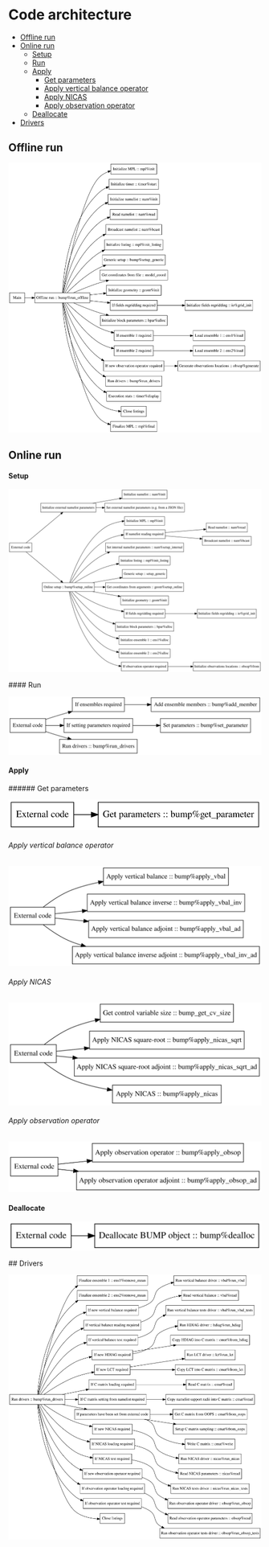 # Code architecture

- [Offline run](#offline-run)
- [Online run](#online-run)
  * [Setup](#setup)
  * [Run](#run)
  * [Apply](#apply)
    + [Get parameters](#get-parameters)
    + [Apply vertical balance operator](#apply-vertical-balance-operator)
    + [Apply NICAS](#apply-nicas)
    + [Apply observation operator](#apply-observation-operator)
  * [Deallocate](#deallocate)
- [Drivers](#drivers)


## Offline run

![](architecture/run_offline.svg)


## Online run


#### Setup

![](architecture/setup_online.svg)


#### Run

![](architecture/run_online.svg)


#### Apply


###### Get parameters

![](architecture/get_parameter.svg)


###### Apply vertical balance operator

![](architecture/apply_vbal.svg)


###### Apply NICAS

![](architecture/apply_nicas.svg)


###### Apply observation operator

![](architecture/apply_obsop.svg)


#### Deallocate

![](architecture/deallocation.svg)


## Drivers

![](architecture/drivers.svg)


